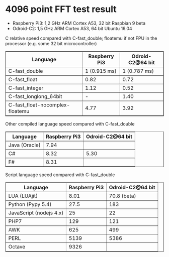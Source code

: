 # 4096 point FFT test result

- Raspberry Pi3: 1,2 GHz ARM Cortex A53, 32 bit Raspbian 9 beta
- Odroid-C2: 1,5 GHz ARM Cortex A53, 64 bit Ubuntu 16.04

<p>C relative speed compared with C-fast_double; floatemu if not FPU in the processor (e.g. some 32 bit microcontroller)</p>

<table border="1">
<tr><th>Language</th><th>Raspberry Pi3</th><th>Odroid-C2@64 bit</th></tr>
<tr><td>C-fast_double</td><td>1 (0.915 ms)</td><td>1 (0.787 ms)</td></tr>
<tr><td>C-fast_float</td><td>0.82</td><td>0.72</td></tr>
<tr><td>C-fast_integer</td><td>1.12</td><td>0.52</td></tr>
<tr><td>C-fast_longlong_64bit</td><td>-</td><td>1.40</td></tr>
<tr><td>C-fast_float-nocomplex-floatemu</td><td>4.77</td><td>3.92</td></tr>
</table>

<p>Other compiled language speed compared with C-fast_double</p>

<table border="1">
<tr><th>Language</th><th>Raspberry Pi3</th><th>Odroid-C2@64 bit</th></tr>
<tr><td>Java (Oracle)</td><td>7.94</td><td> </td></tr>
<tr><td>C#</td><td>8.32</td><td>5.30</td></tr>
<tr><td>F#</td><td>8.31</td><td> </td></tr>
</table>

<p>Script language speed compared with C-fast_double</p>

<table border="1">
<tr><th>Language</th><th>Raspberry Pi3</th><th>Odroid-C2@64 bit</th></tr>
<tr><td>LUA (LUAjit)</td><td>8.01</td><td>70.8 (beta)</td></tr>
<tr><td>Python (Pypy 5.4)</td><td>27.5</td><td>183</td></tr>
<tr><td>JavaScript (nodejs 4.x)</td><td>25</td><td>22 </td></tr>
<tr><td>PHP7</td><td>129</td><td>121</td></tr>
<tr><td>AWK</td><td>625</td><td>499</td></tr>
<tr><td>PERL</td><td>5139</td><td>5386</td></tr>
<tr><td>Octave</td><td>9326</td><td> </td></tr>
</table>
</pre>
